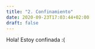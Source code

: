 ```yaml
---
title: "2. Confinamiento"
date: 2020-09-23T17:03:44+02:00
draft: false
---
```


Hola! Estoy confinada :(
